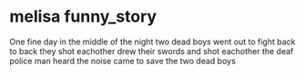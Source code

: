 # melisa funny_story
One fine day in the middle of the night 
two dead boys went out to fight 
back to back they shot eachother
drew their swords and shot eachother
the deaf police man heard the noise
came to save the two dead boys
